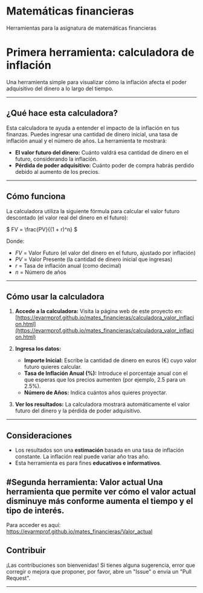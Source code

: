 # Matemáticas financieras

Herramientas para la asignatura de matemáticas financieras


# Primera herramienta: calculadora de inflación
Una herramienta simple para visualizar cómo la inflación afecta el poder adquisitivo del dinero a lo largo del tiempo.

---

## ¿Qué hace esta calculadora?

Esta calculadora te ayuda a entender el impacto de la inflación en tus finanzas. Puedes ingresar una cantidad de dinero inicial, una tasa de inflación anual y el número de años. La herramienta te mostrará:

* **El valor futuro del dinero:** Cuánto valdrá esa cantidad de dinero en el futuro, considerando la inflación.
* **Pérdida de poder adquisitivo:** Cuánto poder de compra habrás perdido debido al aumento de los precios.

---

## Cómo funciona

La calculadora utiliza la siguiente fórmula para calcular el valor futuro descontado (el valor real del dinero en el futuro):

$ FV = \frac{PV}{(1 + r)^n} $

Donde:
* $FV$ = Valor Futuro (el valor del dinero en el futuro, ajustado por inflación)
* $PV$ = Valor Presente (la cantidad de dinero inicial que ingresas)
* $r$ = Tasa de inflación anual (como decimal)
* $n$ = Número de años

---

## Cómo usar la calculadora

1.  **Accede a la calculadora:** Visita la página web de este proyecto en:
    [https://evarmprof.github.io/mates_financieras/calculadora_valor_inflacion.html](https://evarmprof.github.io/mates_financieras/calculadora_valor_inflacion.html)


2.  **Ingresa los datos:**
    * **Importe Inicial:** Escribe la cantidad de dinero en euros (€) cuyo valor futuro quieres calcular.
    * **Tasa de Inflación Anual (%):** Introduce el porcentaje anual con el que esperas que los precios aumenten (por ejemplo, 2.5 para un 2.5%).
    * **Número de Años:** Indica cuántos años quieres proyectar.

3.  **Ver los resultados:** La calculadora mostrará automáticamente el valor futuro del dinero y la pérdida de poder adquisitivo.

---

## Consideraciones

* Los resultados son una **estimación** basada en una tasa de inflación constante. La inflación real puede variar año tras año.
* Esta herramienta es para fines **educativos e informativos**.

#Segunda herramienta: Valor actual
Una herramienta que permite ver cómo el valor actual disminuye más conforme aumenta el tiempo y el tipo de interés. 
---
Para acceder es aquí: https://evarmprof.github.io/mates_financieras/Valor_actual
## Contribuir

¡Las contribuciones son bienvenidas! Si tienes alguna sugerencia, error que corregir o mejora que proponer, por favor, abre un "Issue" o envía un "Pull Request".

---
